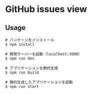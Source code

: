 # GitHub issues view

## Usage

```
# パッケージをインストール
$ npm install

# 開発サーバーを起動（localhost:3000）
$ npm run dev

# アプリケーションを静的生成
$ npm run build

# 静的生成したアプリケーションを起動
$ npm run start
```

